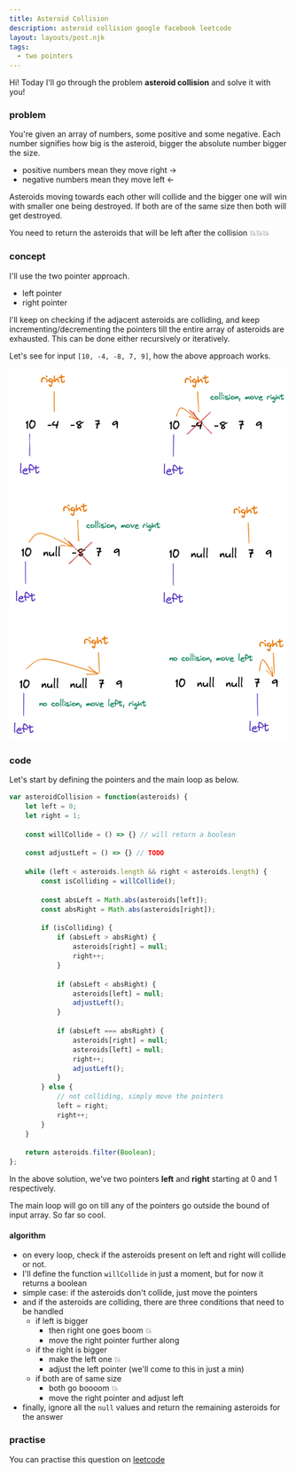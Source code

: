 ```yaml
---
title: Asteroid Collision
description: asteroid collision google facebook leetcode
layout: layouts/post.njk
tags:
  - two pointers
---
```


Hi! Today I'll go through the problem **asteroid collision** and solve it with you!

### problem

You're given an array of numbers, some positive and some negative. Each number signifies how big is the asteroid, bigger the absolute number bigger the size.

- positive numbers mean they move right ->
- negative numbers mean they move left <-

Asteroids moving towards each other will collide and the bigger one will win with smaller one being destroyed. If both are of the same size then both will get destroyed.

You need to return the asteroids that will be left after the collision 💥💥💥

### concept

I'll use the two pointer approach. 

- left pointer
- right pointer

I'll keep on checking if the adjacent asteroids are colliding, and keep incrementing/decrementing the pointers till the entire array of asteroids are exhausted. This can be done either recursively or iteratively.

Let's see for input `[10, -4, -8, 7, 9]`, how the above approach works.

![pointer movement](img/asteroid-collision.png)


### code

Let's start by defining the pointers and the main loop as below.

```javascript
var asteroidCollision = function(asteroids) {
    let left = 0;
    let right = 1;
    
    const willCollide = () => {} // will return a boolean
    
    const adjustLeft = () => {} // TODO
    
    while (left < asteroids.length && right < asteroids.length) {
        const isColliding = willCollide();
        
        const absLeft = Math.abs(asteroids[left]);
        const absRight = Math.abs(asteroids[right]);
        
        if (isColliding) {
            if (absLeft > absRight) {
                asteroids[right] = null;
                right++;
            }
            
            if (absLeft < absRight) {
                asteroids[left] = null;
                adjustLeft();
            }
            
            if (absLeft === absRight) {
                asteroids[right] = null;
                asteroids[left] = null;
                right++;
                adjustLeft();
            }
        } else {
            // not colliding, simply move the pointers
            left = right;
            right++;
        }
    }
    
    return asteroids.filter(Boolean);
};
```

In the above solution, we've two pointers **left** and **right** starting at 0 and 1 respectively.

The main loop will go on till any of the pointers go outside the bound of input array. So far so cool.

#### algorithm

- on every loop, check if the asteroids present on left and right will collide or not. 
- I'll define the function `willCollide` in just a moment, but for now it returns a boolean
- simple case: if the asteroids don't collide, just move the pointers 
- and if the asteroids are colliding, there are three conditions that need to be handled
    - if left is bigger
        - then right one goes boom 💥
        - move the right pointer further along
    - if the right is bigger
        - make the left one 💥
        - adjust the left pointer (we'll come to this in just a min)
    - if both are of same size
        - both go boooom 💥
        - move the right pointer and adjust left
- finally, ignore all the `null` values and return the remaining asteroids for the answer



### practise

You can practise this question on [leetcode](https://leetcode.com/problems/simplify-path/)
    
